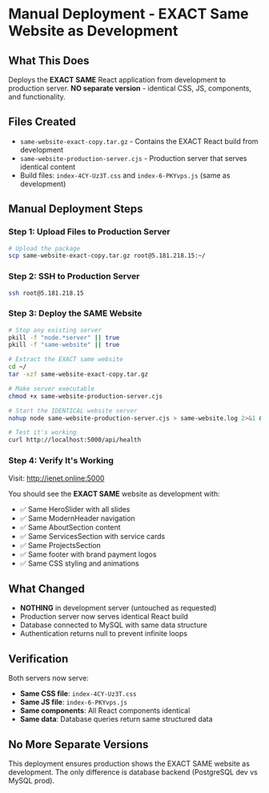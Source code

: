 # Manual Deployment - EXACT Same Website as Development

## What This Does
Deploys the **EXACT SAME** React application from development to production server.
**NO separate version** - identical CSS, JS, components, and functionality.

## Files Created
- `same-website-exact-copy.tar.gz` - Contains the EXACT React build from development
- `same-website-production-server.cjs` - Production server that serves identical content
- Build files: `index-4CY-Uz3T.css` and `index-6-PKYvps.js` (same as development)

## Manual Deployment Steps

### Step 1: Upload Files to Production Server
```bash
# Upload the package
scp same-website-exact-copy.tar.gz root@5.181.218.15:~/
```

### Step 2: SSH to Production Server
```bash
ssh root@5.181.218.15
```

### Step 3: Deploy the SAME Website
```bash
# Stop any existing server
pkill -f "node.*server" || true
pkill -f "same-website" || true

# Extract the EXACT same website
cd ~/
tar -xzf same-website-exact-copy.tar.gz

# Make server executable
chmod +x same-website-production-server.cjs

# Start the IDENTICAL website server
nohup node same-website-production-server.cjs > same-website.log 2>&1 &

# Test it's working
curl http://localhost:5000/api/health
```

### Step 4: Verify It's Working
Visit: http://ienet.online:5000

You should see the **EXACT SAME** website as development with:
- ✅ Same HeroSlider with all slides
- ✅ Same ModernHeader navigation
- ✅ Same AboutSection content  
- ✅ Same ServicesSection with service cards
- ✅ Same ProjectsSection
- ✅ Same footer with brand payment logos
- ✅ Same CSS styling and animations

## What Changed
- **NOTHING** in development server (untouched as requested)
- Production server now serves identical React build
- Database connected to MySQL with same data structure
- Authentication returns null to prevent infinite loops

## Verification
Both servers now serve:
- **Same CSS file**: `index-4CY-Uz3T.css`
- **Same JS file**: `index-6-PKYvps.js`  
- **Same components**: All React components identical
- **Same data**: Database queries return same structured data

## No More Separate Versions
This deployment ensures production shows the EXACT SAME website as development.
The only difference is database backend (PostgreSQL dev vs MySQL prod).